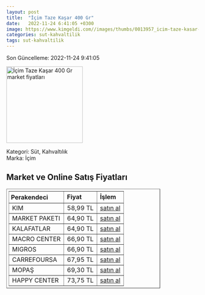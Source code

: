 ```yaml
---
layout: post
title:  "İçim Taze Kaşar 400 Gr"
date:   2022-11-24 6:41:05 +0300
image: https://www.kimgeldi.com//images/thumbs/0013957_icim-taze-kasar-peyniri-400-gr-_510.jpeg
categories: sut-kahvaltilik
tags: sut-kahvaltilik
---
```


Son Güncelleme: 2022-11-24 9:41:05

<img src="https://www.kimgeldi.com//images/thumbs/0013957_icim-taze-kasar-peyniri-400-gr-_510.jpeg" width="200" alt="İçim Taze Kaşar 400 Gr market fiyatları" />

Kategori: Süt, Kahvaltılık
<br />
Marka: İçim

<h2>Market ve Online Satış Fiyatları</h2>

<table border="1" style="padding: 5px;width:80%;">
  <tr>
    <td style="padding: 5px;"><strong>Perakendeci</strong></td>
    <td><strong>Fiyat</strong></td>
    <td><strong>İşlem</strong></td>
  </tr>
  <tr>
              <td title="Kim">KIM</td>
              <td>58,99 TL</td>
              <td><a title="Kim" target="_blank" href="https://www.kimgeldi.com/icim-taze-kasar-peyniri-400-gr">satın al</a></td>
            </tr><tr>
              <td title="Market Paketi">MARKET PAKETI</td>
              <td>64,90 TL</td>
              <td><a title="Market Paketi" target="_blank" href="https://www.marketpaketi.com.tr/icim-taze-kasar-400-gr-p-543421">satın al</a></td>
            </tr><tr>
              <td title="Kalafatlar">KALAFATLAR</td>
              <td>64,90 TL</td>
              <td><a title="Kalafatlar" target="_blank" href="https://www.kalafatlar.com/urun/icim-kasar-peyniri-400-gr">satın al</a></td>
            </tr><tr>
              <td title="Macro Center">MACRO CENTER</td>
              <td>66,90 TL</td>
              <td><a title="Macro Center" target="_blank" href="https://www.macrocenter.com.tr/icim-kasar-400-g-p-9a2959">satın al</a></td>
            </tr><tr>
              <td title="Migros">MIGROS</td>
              <td>66,90 TL</td>
              <td><a title="Migros" target="_blank" href="https://www.migros.com.tr/icim-kasar-400-g-p-9a2959">satın al</a></td>
            </tr><tr>
              <td title="CarrefourSA">CARREFOURSA</td>
              <td>67,95 TL</td>
              <td><a title="CarrefourSA" target="_blank" href="https://www.carrefoursa.com/icim-kasar-peyniri-400-g-p-30220414">satın al</a></td>
            </tr><tr>
              <td title="Mopaş">MOPAŞ</td>
              <td>69,30 TL</td>
              <td><a title="Mopaş" target="_blank" href="https://www.mopas.com.tr/icim-kasar-400-gr/p/104912">satın al</a></td>
            </tr><tr>
              <td title="Happy Center">HAPPY CENTER</td>
              <td>73,75 TL</td>
              <td><a title="Happy Center" target="_blank" href="https://www.happycenter.com.tr/Icim_Kasar_Peynir__500_Gr_">satın al</a></td>
            </tr>
</table>
